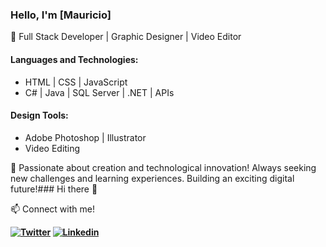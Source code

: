### Hello, I'm [Mauricio]

🚀 Full Stack Developer | Graphic Designer | Video Editor 

#### Languages and Technologies:
- HTML | CSS | JavaScript
- C# | Java | SQL Server | .NET | APIs

#### Design Tools:
- Adobe Photoshop | Illustrator
- Video Editing

🌟 Passionate about creation and technological innovation! Always seeking new challenges and learning experiences. Building an exciting digital future!### Hi there 👋

📫 Connect with me! 
<b/>

[![Twitter](https://img.shields.io/badge/Twitter-@ElVacah-1DA1F2?style=for-the-badge&logo=twitter&logoColor=white&labelColor=101010)](https://twitter.com/ElVacah)
[![Linkedin](https://img.shields.io/badge/LinkedIn-0077B5?style=for-the-badge&logo=linkedin&logoColor=white)](https://www.linkedin.com/in/mauricio-vacarezza-1b5b48286/)
<b/>
